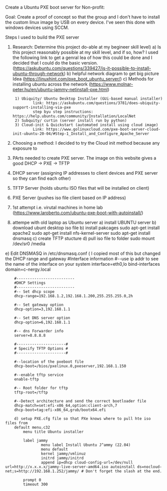 Create a Ubuntu PXE boot server for Non-profit:

Goal:
Create a proof of concept so that the group and I don't have to install the custom linux image by USB on every device. I've seen this done with windows devices using SCCM. 

Steps I used to build the PXE server
1) Research: Determine this project do-able at my begineer skill level)
    a) Is this project reasonably possible at my skill level, and if so, how? I used the following link to get a genral Iea of how this could be done and I decided that I could do the basic version. (https://askubuntu.com/questions/339427/is-it-possible-to-install-ubuntu-through-network)
    b) helpful network diagram to get big picture Idea (https://linuxhint.com/pxe_boot_ubuntu_server/)
    c) Methods for installing ubuntu across the network (https://www.molnar-peter.hu/en/ubuntu-jammy-netinstall-pxe.html)

        1) Ubiquity/ Ubuntu Desktop Installer (GUi-based manual installer)
                link: https://askubuntu.com/questions/3781/does-ubiquity-support-installing-via-pxe
                step byu step instructions: https://help.ubuntu.com/community/Installation/LocalNet
        2) Subquity/ curtin (server install run by python) 
        3) Cloud-init & Quickstart (automated install using cloud image)
                Link: https://www.golinuxcloud.com/pxe-boot-server-cloud-init-ubuntu-20-04/#Step-1_Install_and_Configure_Apache_Server

2) Choosing a method:
    I decided to try the Cloud init method because any exposure to 
      
 2) PArts needed to create PXE server. The image on this website gives a good 
  DHCP -> PXE -> TFTP
  1) DHCP server (assigning IP addresses to client devices and PXE server so they can find each other)
  2) TFTP Server (holds ubuntu ISO files that will be installed on client)
  3) PXE Server (pushes iso file client based on IP address)




4) 1st attempt i.e. virutal machines in home lab (https://www.laroberto.com/ubuntu-pxe-boot-with-autoinstall/)
5) attempe with old laptop as Ubuntu server
    a) install UBUNTU server
    b) download ubunt desktop iso file
    b) install pakcages
          sudo apt-get install apache2
          sudo apt-get install nfs-kernel-server 
          sudo apt-get install dnsmasq
  c) create TFTP stucture
  d) pull iso file to folder
            sudo mount /dev/sr0 /media
            
  e) Edit DNSMASQ in /etc/dnsmasq.conf ( I copied most of this but changed the DHCP range and gateway
            #Interface information 
        #--use ip addr to see the name of the interface on your system
        interface=eth0,lo
        bind-interfaces
        domain=c-nergy.local

        #--------------------------
        #DHCP Settings
        #--------------------------
        #-- Set dhcp scope
        dhcp-range=192.168.1.2,192.168.1.200,255.255.255.0,2h

        #-- Set gateway option
        dhcp-option=3,192.168.1.1

        #-- Set DNS server option
        dhcp-option=6,192.168.1.1

        #-- dns Forwarder info
        server=8.8.8.8

        #----------------------#
        # Specify TFTP Options #
        #----------------------#

        #--location of the pxeboot file
        dhcp-boot=/bios/pxelinux.0,pxeserver,192.168.1.150

        #--enable tftp service
        enable-tftp

        #-- Root folder for tftp
        tftp-root=/tftp

        #--Detect architecture and send the correct bootloader file
        dhcp-match=set:efi-x86_64,option:client-arch,7 
        dhcp-boot=tag:efi-x86_64,grub/bootx64.efi
        
        d) setup PXE.cfg file so that PXe knows where to pull hte iso files from
        default menu.c32
            menu title Ubuntu installer

            label jammy
                    menu label Install Ubuntu J^ammy (22.04)
                    menu default
                    kernel jammy/vmlinuz
                    initrd jammy/initrd
                    append ip=dhcp cloud-config-url=/dev/null url=http://x.x.x.x/jammy-live-server-amd64.iso autoinstall ds=nocloud-net;s=http://192.168.1.252/jammy/ # Don't forget the slash at the end.

            prompt 0
            timeout 300

        





  
